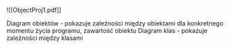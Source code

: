 ![[ObjectProj1.pdf]]

Diagram obiektów - pokazuje zależności między obiektami dla konkretnego momentu życia programu, zawartość obiektu
Diagram klas - pokazuje zależności między klasami